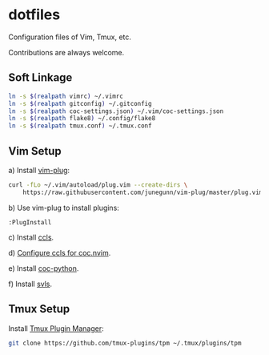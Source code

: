# dotfiles

Configuration files of Vim, Tmux, etc.

Contributions are always welcome.

## Soft Linkage
```bash
ln -s $(realpath vimrc) ~/.vimrc
ln -s $(realpath gitconfig) ~/.gitconfig
ln -s $(realpath coc-settings.json) ~/.vim/coc-settings.json
ln -s $(realpath flake8) ~/.config/flake8
ln -s $(realpath tmux.conf) ~/.tmux.conf
```

## Vim Setup

a) Install [vim-plug](https://github.com/junegunn/vim-plug):

```bash
curl -fLo ~/.vim/autoload/plug.vim --create-dirs \
    https://raw.githubusercontent.com/junegunn/vim-plug/master/plug.vim
```

b) Use vim-plug to install plugins:

```
:PlugInstall
```

c) Install [ccls](https://github.com/MaskRay/ccls).

d) [Configure ccls for coc.nvim](https://github.com/MaskRay/ccls/wiki/coc.nvim).

e) Install [coc-python](https://github.com/neoclide/coc-python).

f) Install [svls](https://github.com/dalance/svls).

## Tmux Setup

Install [Tmux Plugin Manager](https://github.com/tmux-plugins/tpm):

```bash
git clone https://github.com/tmux-plugins/tpm ~/.tmux/plugins/tpm
```

